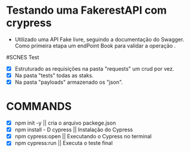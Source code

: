 # Testando uma FakerestAPI com crypress
- Utilizado uma API Fake livre, seguindo a documentação do Swagger. Como primeira etapa um endPoint Book para validar a operação .

#SCNES Test

- [x] Estruturado as requisições na pasta "requests" um crud por vez.
- [x] Na pasta "tests" todas as staks.
- [x] Na pasta "payloads" armazenado os "json".

# COMMANDS

- [x] npm init -y   || cria o arquivo packege.json 
- [x] npm install - D cypress   || Instalação do Cypress
- [x] npm cypress:open  || Executando o Cypress no terminal
- [x] npm cypress:run  || Executa o teste final 
